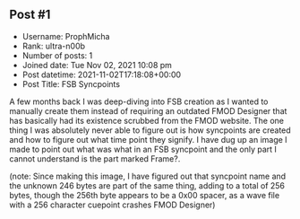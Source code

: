 ## Post #1
- Username: ProphMicha
- Rank: ultra-n00b
- Number of posts: 1
- Joined date: Tue Nov 02, 2021 10:08 pm
- Post datetime: 2021-11-02T17:18:08+00:00
- Post Title: FSB Syncpoints

A few months back I was deep-diving into FSB creation as I wanted to manually create them instead of requiring an outdated FMOD Designer that has basically had its existence scrubbed from the FMOD website. The one thing I was absolutely never able to figure out is how syncpoints are created and how to figure out what time point they signify. I have dug up an image I made to point out what was what in an FSB syncpoint and the only part I cannot understand is the part marked Frame?. 


(note: Since making this image, I have figured out that syncpoint name and the unknown 246 bytes are part of the same thing, adding to a total of 256 bytes, though the 256th byte appears to be a 0x00 spacer, as a wave file with a 256 character cuepoint crashes FMOD Designer)
